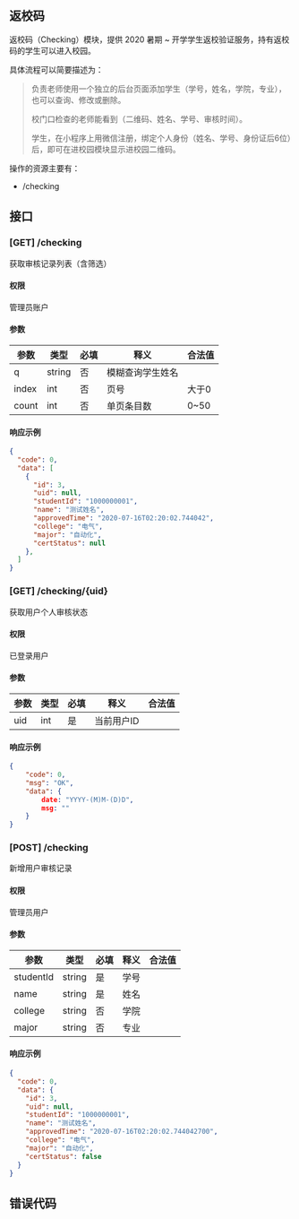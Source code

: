 ## 返校码

返校码（Checking）模块，提供 2020 暑期 ~ 开学学生返校验证服务，持有返校码的学生可以进入校园。

具体流程可以简要描述为：

> 负责老师使用一个独立的后台页面添加学生（学号，姓名，学院，专业），也可以查询、修改或删除。
>
> 校门口检查的老师能看到（二维码、姓名、学号、审核时间）。
>
> 学生，在小程序上用微信注册，绑定个人身份（姓名、学号、身份证后6位）后，即可在进校园模块显示进校园二维码。

操作的资源主要有：

- /checking

## 接口

### [GET] /checking

获取审核记录列表（含筛选）

#### 权限

管理员账户

#### 参数

| 参数  | 类型   | 必填 | 释义             | 合法值 |
| ----- | ------ | ---- | ---------------- | ------ |
| q     | string | 否   | 模糊查询学生姓名 |        |
| index | int    | 否   | 页号             | 大于0  |
| count | int    | 否   | 单页条目数       | 0~50   |

#### 响应示例

```json
{
  "code": 0,
  "data": [
    {
      "id": 3,
      "uid": null,
      "studentId": "1000000001",
      "name": "测试姓名",
      "approvedTime": "2020-07-16T02:20:02.744042",
      "college": "电气",
      "major": "自动化",
      "certStatus": null
    },
  ]
}
```

### [GET] /checking/{uid}

获取用户个人审核状态

#### 权限

已登录用户

#### 参数

| 参数 | 类型 | 必填 | 释义       | 合法值 |
| ---- | ---- | ---- | ---------- | ------ |
| uid  | int  | 是   | 当前用户ID |        |

#### 响应示例

```json
{
    "code": 0,
    "msg": "OK",
    "data": {
        date: "YYYY-(M)M-(D)D",
        msg: ""
    }
}
```

### [POST] /checking

新增用户审核记录

#### 权限

管理员用户

#### 参数

| 参数      | 类型   | 必填 | 释义 | 合法值 |
| --------- | ------ | ---- | ---- | ------ |
| studentId | string | 是   | 学号 |        |
| name      | string | 是   | 姓名 |        |
| college   | string | 否   | 学院 |        |
| major     | string | 否   | 专业 |        |

#### 响应示例

```json
{
  "code": 0,
  "data": {
    "id": 3,
    "uid": null,
    "studentId": "1000000001",
    "name": "测试姓名",
    "approvedTime": "2020-07-16T02:20:02.744042700",
    "college": "电气",
    "major": "自动化",
    "certStatus": false
  }
}
```



## 错误代码

